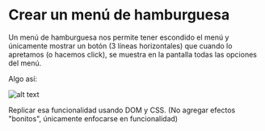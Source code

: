# Crear un menú de hamburguesa
Un menú de hamburguesa nos permite tener escondido el menú y únicamente mostrar un botón (3 líneas horizontales) que cuando lo apretamos (o hacemos click), se muestra en la pantalla todas las opciones del menú.

Algo así:

![alt text](https://i.imgur.com/18mmEmK.gif)

Replicar esa funcionalidad usando DOM y CSS. (No agregar efectos "bonitos", únicamente enfocarse en funcionalidad)
